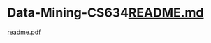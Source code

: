 # Data-Mining-CS634[README.md](https://github.com/ratnadeepika31/Data-Mining-CS634/files/10231196/README.md)
[readme.pdf](https://github.com/ratnadeepika31/Data-Mining-CS634/files/10231198/readme.pdf)
